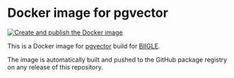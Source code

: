 # Docker image for pgvector

[![Create and publish the Docker image](https://github.com/biigle/pgvector/actions/workflows/release.yml/badge.svg)](https://github.com/biigle/pgvector/actions/workflows/release.yml)

This is a Docker image for [pgvector](https://github.com/pgvector/pgvector) build for [BIIGLE](https://github.com/biigle/core).

The image is automatically built and pushed to the GitHub package registry on any release of this repository.

